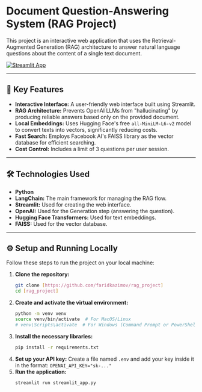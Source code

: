 #  Document Question-Answering System (RAG Project)

This project is an interactive web application that uses the Retrieval-Augmented Generation (RAG) architecture to answer natural language questions about the content of a single text document.

[![Streamlit App](https://static.streamlit.io/badges/streamlit_badge_black_white.svg)]([https://ragproject-a9dq4num5grltk6nxhjcby.streamlit.app/])

---

## 🚀 Key Features

- **Interactive Interface:** A user-friendly web interface built using Streamlit.
- **RAG Architecture:** Prevents OpenAI LLMs from "hallucinating" by producing reliable answers based only on the provided document.
- **Local Embeddings:** Uses Hugging Face's free `all-MiniLM-L6-v2` model to convert texts into vectors, significantly reducing costs.
- **Fast Search:** Employs Facebook AI's FAISS library as the vector database for efficient searching.
- **Cost Control:** Includes a limit of 3 questions per user session.

---

## 🛠️ Technologies Used

- **Python**
- **LangChain:** The main framework for managing the RAG flow.
- **Streamlit:** Used for creating the web interface.
- **OpenAI:** Used for the Generation step (answering the question).
- **Hugging Face Transformers:** Used for text embeddings.
- **FAISS:** Used for the vector database.

---

## ⚙️ Setup and Running Locally

Follow these steps to run the project on your local machine:

1.  **Clone the repository:**
    ```bash
    git clone [https://github.com/faridkazimov/rag_project]
    cd [rag_project]
    ```
2.  **Create and activate the virtual environment:**
    ```bash
    python -m venv venv
    source venv/bin/activate  # For MacOS/Linux
    # venv\Scripts\activate  # For Windows (Command Prompt or PowerShell)
    ```
3.  **Install the necessary libraries:**
    ```bash
    pip install -r requirements.txt
    ```
4.  **Set up your API key:**
    Create a file named `.env` and add your key inside it in the format: `OPENAI_API_KEY="sk-..."`
5.  **Run the application:**
    ```bash
    streamlit run streamlit_app.py
    ```
